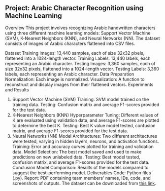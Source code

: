 ## Project: Arabic Character Recognition using Machine Learning

Overview
This project involves recognizing Arabic handwritten characters using three different machine learning models: Support Vector Machine (SVM), K-Nearest Neighbors (KNN), and Neural Networks (NN). The dataset consists of images of Arabic characters flattened into CSV files.

Dataset
Training Images: 13,440 samples, each of size 32x32 pixels, flattened into a 1024-length vector.
Training Labels: 13,440 labels, each representing an Arabic character.
Testing Images: 3,360 samples, each of size 32x32 pixels, flattened into a 1024-length vector.
Testing Labels: 3,360 labels, each representing an Arabic character.
Data Preparation
Normalization: Each image is normalized.
Visualization: A function to reconstruct and display images from their flattened vectors.
Experiments and Results
1. Support Vector Machine (SVM)
Training: SVM model trained on the training data.
Testing: Confusion matrix and average F1-scores provided for the test data.
2. K-Nearest Neighbors (KNN)
Hyperparameter Tuning: Different values of K are evaluated using validation data, and average F1-scores are plotted to determine the best K.
Testing: Best K value model tested, confusion matrix, and average F1-scores provided for the test data.
3. Neural Networks (NN)
Model Architectures: Two different architectures were tested, varying in hidden layers, neurons, and activation functions.
Training: Error and accuracy curves plotted for training and validation data.
Model Selection: The best model saved and used to make predictions on new unlabeled data.
Testing: Best model tested, confusion matrix, and average F1-scores provided for the test data.
Conclusion
Model Comparison: Results of the models compared to suggest the best-performing model.
Deliverables
Code: Python files (.py).
Report: PDF containing team members' names, IDs, code, and screenshots of outputs.
The dataset can be downloaded from [this link](https://drive.google.com/file/d/1u3tnEY-eMmeUNaKP31YBCVoty9s5VCsz/view?usp=sharing).

